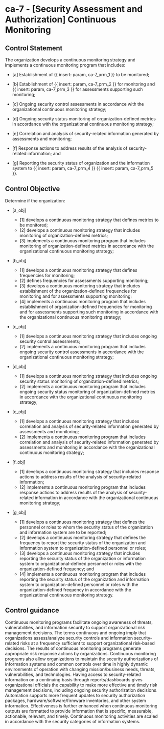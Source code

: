 # ca-7 - \[Security Assessment and Authorization\] Continuous Monitoring

## Control Statement

The organization develops a continuous monitoring strategy and implements a continuous monitoring program that includes:

- \[a\] Establishment of {{ insert: param, ca-7_prm_1 }} to be monitored;

- \[b\] Establishment of {{ insert: param, ca-7_prm_2 }} for monitoring and {{ insert: param, ca-7_prm_3 }} for assessments supporting such monitoring;

- \[c\] Ongoing security control assessments in accordance with the organizational continuous monitoring strategy;

- \[d\] Ongoing security status monitoring of organization-defined metrics in accordance with the organizational continuous monitoring strategy;

- \[e\] Correlation and analysis of security-related information generated by assessments and monitoring;

- \[f\] Response actions to address results of the analysis of security-related information; and

- \[g\] Reporting the security status of organization and the information system to {{ insert: param, ca-7_prm_4 }} {{ insert: param, ca-7_prm_5 }}.

## Control Objective

Determine if the organization:

- \[a_obj\]

  - \[1\] develops a continuous monitoring strategy that defines metrics to be monitored;
  - \[2\] develops a continuous monitoring strategy that includes monitoring of organization-defined metrics;
  - \[3\] implements a continuous monitoring program that includes monitoring of organization-defined metrics in accordance with the organizational continuous monitoring strategy;

- \[b_obj\]

  - \[1\] develops a continuous monitoring strategy that defines frequencies for monitoring;
  - \[2\] defines frequencies for assessments supporting monitoring;
  - \[3\] develops a continuous monitoring strategy that includes establishment of the organization-defined frequencies for monitoring and for assessments supporting monitoring;
  - \[4\] implements a continuous monitoring program that includes establishment of organization-defined frequencies for monitoring and for assessments supporting such monitoring in accordance with the organizational continuous monitoring strategy;

- \[c_obj\]

  - \[1\] develops a continuous monitoring strategy that includes ongoing security control assessments;
  - \[2\] implements a continuous monitoring program that includes ongoing security control assessments in accordance with the organizational continuous monitoring strategy;

- \[d_obj\]

  - \[1\] develops a continuous monitoring strategy that includes ongoing security status monitoring of organization-defined metrics;
  - \[2\] implements a continuous monitoring program that includes ongoing security status monitoring of organization-defined metrics in accordance with the organizational continuous monitoring strategy;

- \[e_obj\]

  - \[1\] develops a continuous monitoring strategy that includes correlation and analysis of security-related information generated by assessments and monitoring;
  - \[2\] implements a continuous monitoring program that includes correlation and analysis of security-related information generated by assessments and monitoring in accordance with the organizational continuous monitoring strategy;

- \[f_obj\]

  - \[1\] develops a continuous monitoring strategy that includes response actions to address results of the analysis of security-related information;
  - \[2\] implements a continuous monitoring program that includes response actions to address results of the analysis of security-related information in accordance with the organizational continuous monitoring strategy;

- \[g_obj\]

  - \[1\] develops a continuous monitoring strategy that defines the personnel or roles to whom the security status of the organization and information system are to be reported;
  - \[2\] develops a continuous monitoring strategy that defines the frequency to report the security status of the organization and information system to organization-defined personnel or roles;
  - \[3\] develops a continuous monitoring strategy that includes reporting the security status of the organization or information system to organizational-defined personnel or roles with the organization-defined frequency; and
  - \[4\] implements a continuous monitoring program that includes reporting the security status of the organization and information system to organization-defined personnel or roles with the organization-defined frequency in accordance with the organizational continuous monitoring strategy.

## Control guidance

Continuous monitoring programs facilitate ongoing awareness of threats, vulnerabilities, and information security to support organizational risk management decisions. The terms continuous and ongoing imply that organizations assess/analyze security controls and information security-related risks at a frequency sufficient to support organizational risk-based decisions. The results of continuous monitoring programs generate appropriate risk response actions by organizations. Continuous monitoring programs also allow organizations to maintain the security authorizations of information systems and common controls over time in highly dynamic environments of operation with changing mission/business needs, threats, vulnerabilities, and technologies. Having access to security-related information on a continuing basis through reports/dashboards gives organizational officials the capability to make more effective and timely risk management decisions, including ongoing security authorization decisions. Automation supports more frequent updates to security authorization packages, hardware/software/firmware inventories, and other system information. Effectiveness is further enhanced when continuous monitoring outputs are formatted to provide information that is specific, measurable, actionable, relevant, and timely. Continuous monitoring activities are scaled in accordance with the security categories of information systems.
